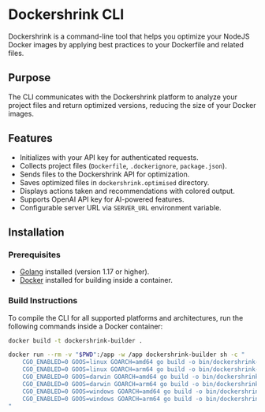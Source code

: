 # Dockershrink CLI

Dockershrink is a command-line tool that helps you optimize your NodeJS Docker images by applying best practices to your Dockerfile and related files.

## Purpose

The CLI communicates with the Dockershrink platform to analyze your project files and return optimized versions, reducing the size of your Docker images.

## Features

- Initializes with your API key for authenticated requests.
- Collects project files (`Dockerfile`, `.dockerignore`, `package.json`).
- Sends files to the Dockershrink API for optimization.
- Saves optimized files in `dockershrink.optimised` directory.
- Displays actions taken and recommendations with colored output.
- Supports OpenAI API key for AI-powered features.
- Configurable server URL via `SERVER_URL` environment variable.

## Installation

### Prerequisites

- [Golang](https://golang.org/dl/) installed (version 1.17 or higher).
- [Docker](https://www.docker.com/get-started) installed for building inside a container.

### Build Instructions

To compile the CLI for all supported platforms and architectures, run the following commands inside a Docker container:

```bash
docker build -t dockershrink-builder .

docker run --rm -v "$PWD":/app -w /app dockershrink-builder sh -c "
    CGO_ENABLED=0 GOOS=linux GOARCH=amd64 go build -o bin/dockershrink-linux-amd64 main.go &&
    CGO_ENABLED=0 GOOS=linux GOARCH=arm64 go build -o bin/dockershrink-linux-arm64 main.go &&
    CGO_ENABLED=0 GOOS=darwin GOARCH=amd64 go build -o bin/dockershrink-darwin-amd64 main.go &&
    CGO_ENABLED=0 GOOS=darwin GOARCH=arm64 go build -o bin/dockershrink-darwin-arm64 main.go &&
    CGO_ENABLED=0 GOOS=windows GOARCH=amd64 go build -o bin/dockershrink-windows-amd64.exe main.go &&
    CGO_ENABLED=0 GOOS=windows GOARCH=arm64 go build -o bin/dockershrink-windows-arm64.exe main.go
"
